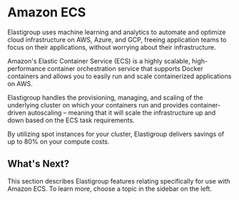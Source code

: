 # Amazon ECS

Elastigroup uses machine learning and analytics to automate and optimize cloud infrastructure on AWS, Azure, and GCP, freeing application teams to focus on their applications, without worrying about their infrastructure.

Amazon's Elastic Container Service (ECS) is a highly scalable, high-performance container orchestration service that supports Docker containers and allows you to easily run and scale containerized applications on AWS.

Elastigroup handles the provisioning, managing, and scaling of the underlying cluster on which your containers run and provides container-driven autoscaling – meaning that it will scale the infrastructure up and down based on the ECS task requirements.

By utilizing spot instances for your cluster, Elastigroup delivers savings of up to 80% on your compute costs.

## What's Next?

This section describes Elastigroup features relating specifically for use with Amazon ECS. To learn more, choose a topic in the sidebar on the left.
